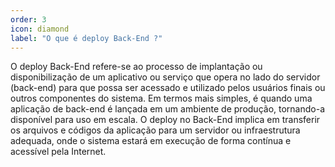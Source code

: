 ```yaml
---
order: 3
icon: diamond
label: "O que é deploy Back-End ?"
---
```


<!-- Araújo -->

O deploy Back-End refere-se ao processo de implantação ou disponibilização de um aplicativo ou serviço que opera no lado do servidor (back-end) para que possa ser acessado e utilizado pelos usuários finais ou outros componentes do sistema. Em termos mais simples, é quando uma aplicação de back-end é lançada em um ambiente de produção, tornando-a disponível para uso em escala. O deploy no Back-End implica em transferir os arquivos e códigos da aplicação para um servidor ou infraestrutura adequada, onde o sistema estará em execução de forma contínua e acessível pela Internet.